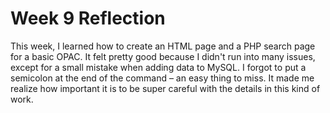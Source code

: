 # Week 9 Reflection
This week, I learned how to create an HTML page and a PHP search page for a basic OPAC.
It felt pretty good because I didn't run into many issues, except for a small mistake when adding data to MySQL.
I forgot to put a semicolon at the end of the command – an easy thing to miss. 
It made me realize how important it is to be super careful with the details in this kind of work.

